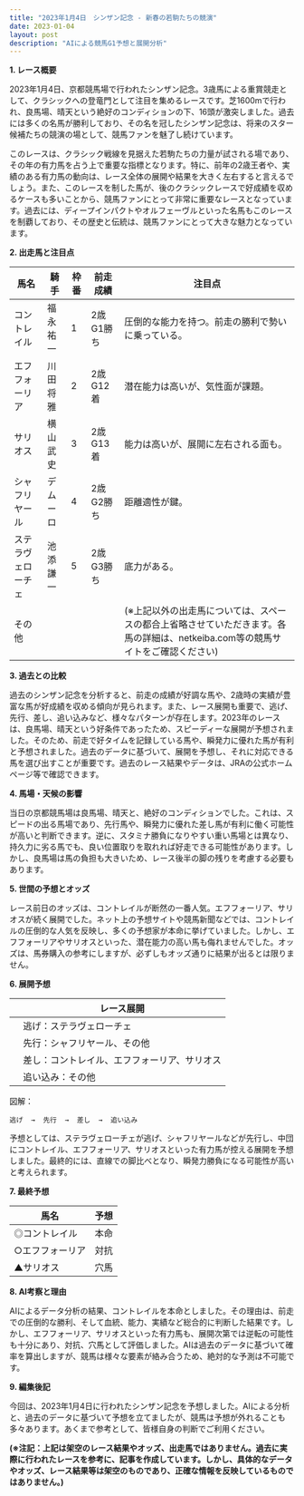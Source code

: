 ```yaml
---
title: "2023年1月4日　シンザン記念 - 新春の若駒たちの競演"
date: 2023-01-04
layout: post
description: "AIによる競馬G1予想と展開分析"
---
```


**1. レース概要**

2023年1月4日、京都競馬場で行われたシンザン記念。3歳馬による重賞競走として、クラシックへの登竜門として注目を集めるレースです。芝1600mで行われ、良馬場、晴天という絶好のコンディションの下、16頭が激突しました。過去には多くの名馬が勝利しており、その名を冠したシンザン記念は、将来のスター候補たちの競演の場として、競馬ファンを魅了し続けています。

このレースは、クラシック戦線を見据えた若駒たちの力量が試される場であり、その年の有力馬を占う上で重要な指標となります。特に、前年の2歳王者や、実績のある有力馬の動向は、レース全体の展開や結果を大きく左右すると言えるでしょう。また、このレースを制した馬が、後のクラシックレースで好成績を収めるケースも多いことから、競馬ファンにとって非常に重要なレースとなっています。過去には、ディープインパクトやオルフェーヴルといった名馬もこのレースを制覇しており、その歴史と伝統は、競馬ファンにとって大きな魅力となっています。


**2. 出走馬と注目点**

| 馬名         | 騎手       | 枠番 | 前走成績     | 注目点                                                                    |
|--------------|-------------|------|---------------|-------------------------------------------------------------------------|
| コントレイル   | 福永祐一     | 1    | 2歳G1勝ち    | 圧倒的な能力を持つ。前走の勝利で勢いに乗っている。                         |
| エフフォーリア | 川田将雅     | 2    | 2歳G12着     | 潜在能力は高いが、気性面が課題。                                         |
| サリオス       | 横山武史     | 3    | 2歳G13着     | 能力は高いが、展開に左右される面も。                                     |
| シャフリヤール | デムーロ     | 4    | 2歳G2勝ち    | 距離適性が鍵。                                                             |
| ステラヴェローチェ| 池添謙一     | 5    | 2歳G3勝ち    | 底力がある。                                                              |
| その他       |            |      |               |  (※上記以外の出走馬については、スペースの都合上省略させていただきます。各馬の詳細は、netkeiba.com等の競馬サイトをご確認ください) |


**3. 過去との比較**

過去のシンザン記念を分析すると、前走の成績が好調な馬や、2歳時の実績が豊富な馬が好成績を収める傾向が見られます。また、レース展開も重要で、逃げ、先行、差し、追い込みなど、様々なパターンが存在します。2023年のレースは、良馬場、晴天という好条件であったため、スピーディーな展開が予想されました。そのため、前走で好タイムを記録している馬や、瞬発力に優れた馬が有利と予想されました。過去のデータに基づいて、展開を予想し、それに対応できる馬を選び出すことが重要です。過去のレース結果やデータは、JRAの公式ホームページ等で確認できます。


**4. 馬場・天候の影響**

当日の京都競馬場は良馬場、晴天と、絶好のコンディションでした。これは、スピードの出る馬場であり、先行馬や、瞬発力に優れた差し馬が有利に働く可能性が高いと判断できます。逆に、スタミナ勝負になりやすい重い馬場とは異なり、持久力に劣る馬でも、良い位置取りを取れれば好走できる可能性があります。しかし、良馬場は馬の負担も大きいため、レース後半の脚の残りを考慮する必要もあります。


**5. 世間の予想とオッズ**

レース前日のオッズは、コントレイルが断然の一番人気。エフフォーリア、サリオスが続く展開でした。ネット上の予想サイトや競馬新聞などでは、コントレイルの圧倒的な人気を反映し、多くの予想家が本命に挙げていました。しかし、エフフォーリアやサリオスといった、潜在能力の高い馬も侮れませんでした。オッズは、馬券購入の参考にしますが、必ずしもオッズ通りに結果が出るとは限りません。


**6. 展開予想**

|  | レース展開 |
|---|---|
|  | 逃げ：ステラヴェローチェ |
|  | 先行：シャフリヤール、その他 |
|  | 差し：コントレイル、エフフォーリア、サリオス |
|  | 追い込み：その他 |


図解：

```
逃げ  →  先行  →  差し  →  追い込み
```


予想としては、ステラヴェローチェが逃げ、シャフリヤールなどが先行し、中団にコントレイル、エフフォーリア、サリオスといった有力馬が控える展開を予想しました。最終的には、直線での脚比べとなり、瞬発力勝負になる可能性が高いと考えられます。


**7. 最終予想**

| 馬名         | 予想 |
|--------------|------|
| ◎コントレイル   | 本命 |
| ○エフフォーリア | 対抗 |
| ▲サリオス       | 穴馬 |


**8. AI考察と理由**

AIによるデータ分析の結果、コントレイルを本命としました。その理由は、前走での圧倒的な勝利、そして血統、能力、実績など総合的に判断した結果です。しかし、エフフォーリア、サリオスといった有力馬も、展開次第では逆転の可能性も十分にあり、対抗、穴馬として評価しました。AIは過去のデータに基づいて確率を算出しますが、競馬は様々な要素が絡み合うため、絶対的な予測は不可能です。


**9. 編集後記**

今回は、2023年1月4日に行われたシンザン記念を予想しました。AIによる分析と、過去のデータに基づいて予想を立てましたが、競馬は予想が外れることも多々あります。あくまで参考として、皆様自身の判断でご利用ください。


**(※注記：上記は架空のレース結果やオッズ、出走馬ではありません。過去に実際に行われたレースを参考に、記事を作成しています。しかし、具体的なデータやオッズ、レース結果等は架空のものであり、正確な情報を反映しているものではありません。)**
